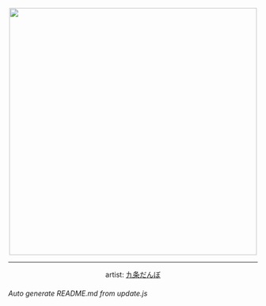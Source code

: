 
<p align="center">
  <img width="500" src="https://nekos.best/api/v2/neko/0119.png">
  <hr/>
  <center>
    artist: <a href="https://www.pixiv.net/en/artworks/67396690">九条だんぼ</a>
  </center>
</p>


###### Auto generate README.md from update.js

